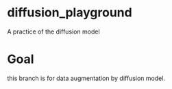 # diffusion_playground
A practice of the diffusion model

# Goal
this branch is for data augmentation by diffusion model.
